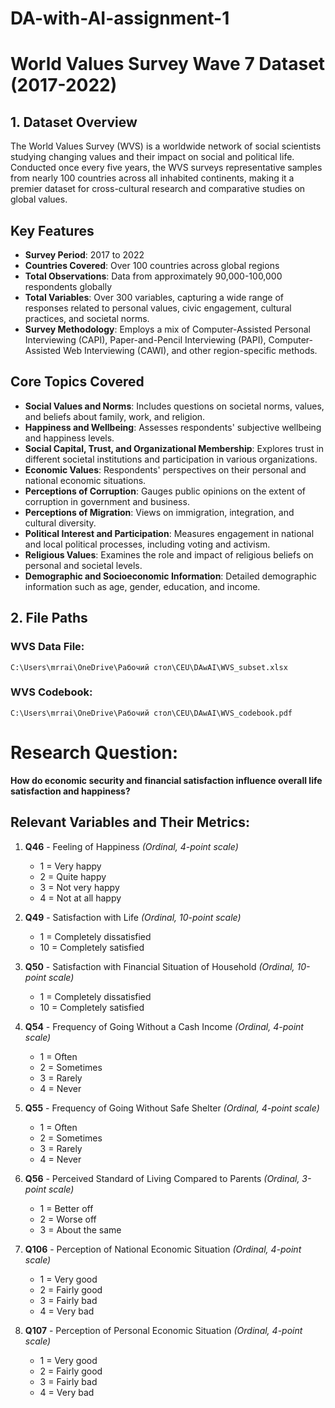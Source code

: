 # DA-with-AI-assignment-1
# World Values Survey Wave 7 Dataset (2017-2022)

## 1. Dataset Overview
The World Values Survey (WVS) is a worldwide network of social scientists studying changing values and their impact on social and political life. Conducted once every five years, the WVS surveys representative samples from nearly 100 countries across all inhabited continents, making it a premier dataset for cross-cultural research and comparative studies on global values.

## Key Features
- **Survey Period**: 2017 to 2022
- **Countries Covered**: Over 100 countries across global regions
- **Total Observations**: Data from approximately 90,000-100,000 respondents globally
- **Total Variables**: Over 300 variables, capturing a wide range of responses related to personal values, civic engagement, cultural practices, and societal norms.
- **Survey Methodology**: Employs a mix of Computer-Assisted Personal Interviewing (CAPI), Paper-and-Pencil Interviewing (PAPI), Computer-Assisted Web Interviewing (CAWI), and other region-specific methods.

## Core Topics Covered
- **Social Values and Norms**: Includes questions on societal norms, values, and beliefs about family, work, and religion.
- **Happiness and Wellbeing**: Assesses respondents' subjective wellbeing and happiness levels.
- **Social Capital, Trust, and Organizational Membership**: Explores trust in different societal institutions and participation in various organizations.
- **Economic Values**: Respondents' perspectives on their personal and national economic situations.
- **Perceptions of Corruption**: Gauges public opinions on the extent of corruption in government and business.
- **Perceptions of Migration**: Views on immigration, integration, and cultural diversity.
- **Political Interest and Participation**: Measures engagement in national and local political processes, including voting and activism.
- **Religious Values**: Examines the role and impact of religious beliefs on personal and societal levels.
- **Demographic and Socioeconomic Information**: Detailed demographic information such as age, gender, education, and income.

## 2. File Paths

### WVS Data File:
`C:\Users\mrrai\OneDrive\Рабочий стол\CEU\DAwAI\WVS_subset.xlsx`

### WVS Codebook:
`C:\Users\mrrai\OneDrive\Рабочий стол\CEU\DAwAI\WVS_codebook.pdf`

# **Research Question:**  
**How do economic security and financial satisfaction influence overall life satisfaction and happiness?**  

## **Relevant Variables and Their Metrics:**  

1. **Q46** - Feeling of Happiness *(Ordinal, 4-point scale)*  
   - 1 = Very happy  
   - 2 = Quite happy  
   - 3 = Not very happy  
   - 4 = Not at all happy  

2. **Q49** - Satisfaction with Life *(Ordinal, 10-point scale)*  
   - 1 = Completely dissatisfied  
   - 10 = Completely satisfied  

3. **Q50** - Satisfaction with Financial Situation of Household *(Ordinal, 10-point scale)*  
   - 1 = Completely dissatisfied  
   - 10 = Completely satisfied  

4. **Q54** - Frequency of Going Without a Cash Income *(Ordinal, 4-point scale)*  
   - 1 = Often  
   - 2 = Sometimes  
   - 3 = Rarely  
   - 4 = Never  

5. **Q55** - Frequency of Going Without Safe Shelter *(Ordinal, 4-point scale)*  
   - 1 = Often  
   - 2 = Sometimes  
   - 3 = Rarely  
   - 4 = Never  

6. **Q56** - Perceived Standard of Living Compared to Parents *(Ordinal, 3-point scale)*  
   - 1 = Better off  
   - 2 = Worse off  
   - 3 = About the same  

7. **Q106** - Perception of National Economic Situation *(Ordinal, 4-point scale)*  
   - 1 = Very good  
   - 2 = Fairly good  
   - 3 = Fairly bad  
   - 4 = Very bad  

8. **Q107** - Perception of Personal Economic Situation *(Ordinal, 4-point scale)*  
   - 1 = Very good  
   - 2 = Fairly good  
   - 3 = Fairly bad  
   - 4 = Very bad  
